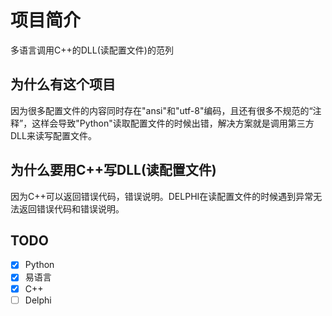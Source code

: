 # 项目简介
多语言调用C++的DLL(读配置文件)的范列

## 为什么有这个项目
因为很多配置文件的内容同时存在"ansi"和"utf-8"编码，且还有很多不规范的“注释”，这样会导致"Python"读取配置文件的时候出错，解决方案就是调用第三方DLL来读写配置文件。

## 为什么要用C++写DLL(读配置文件)
因为C++可以返回错误代码，错误说明。DELPHI在读配置文件的时候遇到异常无法返回错误代码和错误说明。

## TODO
- [x] Python
- [x] 易语言
- [x] C++
- [ ] Delphi
